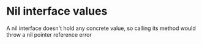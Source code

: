 # Nil interface values

A nil interface doesn't hold any concrete value, so calling its method would throw a nil pointer reference error
